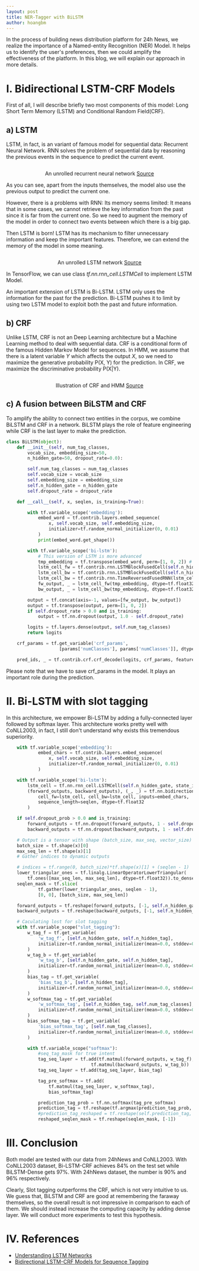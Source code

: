 ```yaml
---
layout: post
title: NER-Tagger with BiLSTM
author: hoangbm
---
```

In the process of building news distribution platform for 24h News, we realize the importance of a Named-entity Recognition (NER) Model. It helps us to identify the user's preferences, then we could amplify the effectiveness of the platform. In this blog, we will explain our approach in more details.  

# I. Bidirectional LSTM-CRF Models

First of all, I will describe briefly two most components of this model: Long Short Term Memory (LSTM) and Conditional Random Field(CRF).

## a) LSTM

LSTM, in fact, is an variant of famous model for sequential data: Recurrent Neural Network. RNN solves the problem of sequential data by reasoning the previous events in the sequence to predict the current event.

<p align="center">
 <img src="/_image/ner-lstm/RNN-unrolled.png" alt="" align="middle">
 <div align="center">An unrolled recurrent neural network <a href="https://colah.github.io/posts/2015-08-Understanding-LSTMs/img/RNN-unrolled.png">Source</a></div>
</p>  

As you can see, apart from the inputs themselves, the model also use the previous output to predict the current one.

However, there is a problems with RNN: Its memory seems limited: It means that in some cases, we cannot retrieve the key information from the past since it is far from the current one. So we need to augment the memory of the model in order to connect two events between which there is a big gap.

Then LSTM is born! LSTM has its mechanism to filter unnecessary information and keep the important features. Therefore, we can extend the memory of the model in some meaning.

<p align="center">
 <img src="/_image/ner-lstm/LSTM3-SimpleRNN.png" alt="" align="middle">
 <div align="center">An unrolled LSTM network <a href="https://colah.github.io/posts/2015-08-Understanding-LSTMs/img/LSTM3-SimpleRNN.png">Source</a></div>
</p>  

In TensorFlow, we can use class *tf.nn.rnn_cell.LSTMCell* to implement LSTM Model.

An important extension of LSTM is Bi-LSTM. LSTM only uses the information for the past for the prediction. Bi-LSTM pushes it to limit by using two LSTM model to exploit both the past and future information.

## b) CRF

Unlike LSTM, CRF is not an Deep Learning architecture but a Machine Learning method to deal with sequential data. CRF is a conditional form of the famous Hidden Markov Model for sequences.
In HMM, we assume that there is a latent variable *Y* which affects the output *X*, so we need to maximize the generative probability P(X, Y) for the prediction. In CRF, we maximize the discriminative probability P(X|Y).

<p align="center">
 <img src="/_image/ner-lstm/khcnl.png" alt="" align="middle">
 <div align="center"> Illustration of CRF and HMM <a href="https://www.research.ed.ac.uk/portal/files/10482724/crftut_fnt.pdf">Source</a></div>
</p>

## c) A fusion between BiLSTM and CRF

To amplify the ability to connect two entities in the corpus, we combine BiLSTM and CRF in a network. BiLSTM plays the role of feature engineering while CRF is the last layer to make the prediction.

```python
class BiLSTM(object):
    def __init__(self, num_tag_classes,
        vocab_size, embedding_size=50,
        n_hidden_gate=50, dropout_rate=0.0):

        self.num_tag_classes = num_tag_classes
        self.vocab_size = vocab_size
        self.embedding_size = embedding_size
        self.n_hidden_gate = n_hidden_gate
        self.dropout_rate = dropout_rate

    def __call__(self, x, seqlen, is_training=True):

        with tf.variable_scope('embedding'):
            embed_word = tf.contrib.layers.embed_sequence(
                x, self.vocab_size, self.embedding_size,
                initializer=tf.random_normal_initializer(0, 0.01)
            )
            print(embed_word.get_shape())

        with tf.variable_scope('bi-lstm'):
            # This version of LSTM is more advanced
            tmp_embedding = tf.transpose(embed_word, perm=[1, 0, 2]) # input for LSTMBlockFusedCell must be in shape [max_steps, batch_size, input_size]
            lstm_cell_fw = tf.contrib.rnn.LSTMBlockFusedCell(self.n_hidden_gate)
            lstm_cell_bw = tf.contrib.rnn.LSTMBlockFusedCell(self.n_hidden_gate) # Not sure if it is necessary
            lstm_cell_bw = tf.contrib.rnn.TimeReversedFusedRNN(lstm_cell_bw)
            fw_output, _ = lstm_cell_fw(tmp_embedding, dtype=tf.float32, sequence_length=seqlen)
            bw_output, _ = lstm_cell_bw(tmp_embedding, dtype=tf.float32, sequence_length=seqlen)

        output = tf.concat(axis=-1, values=[fw_output, bw_output])
        output = tf.transpose(output, perm=[1, 0, 2])
        if self.dropout_rate > 0.0 and is_training:
            output = tf.nn.dropout(output, 1.0 - self.dropout_rate)

        logits = tf.layers.dense(output, self.num_tag_classes)
        return logits
```

```python
    crf_params = tf.get_variable('crf_params',
                    [params['numClasses'], params['numClasses']], dtype=tf.float32)

    pred_ids, _ = tf.contrib.crf.crf_decode(logits, crf_params, features['seqlen'])
```

Please note that we have to save crf_params in the model. It plays an important role during the prediction.

# II. Bi-LSTM with slot tagging

In this architecture, we empower Bi-LSTM by adding a fully-connected layer followed by softmax layer. This architecture works pretty well with CoNLL2003, in fact, I still don't understand why exists this tremendous superiority.

```python
    with tf.variable_scope('embedding'):
            embed_chars = tf.contrib.layers.embed_sequence(
                x, self.vocab_size, self.embedding_size,
                initializer=tf.random_normal_initializer(0, 0.01)
            )

    with tf.variable_scope('bi-lstm'):
        lstm_cell = tf.nn.rnn_cell.LSTMCell(self.n_hidden_gate, state_is_tuple=True)
        (forward_outputs, backward_outputs), (_, _) = tf.nn.bidirectional_dynamic_rnn(
            cell_fw=lstm_cell, cell_bw=lstm_cell, inputs=embed_chars,
            sequence_length=seqlen, dtype=tf.float32
        )

    if self.dropout_prob > 0.0 and is_training:
        forward_outputs = tf.nn.dropout(forward_outputs, 1 - self.dropout_prob)
        backward_outputs = tf.nn.dropout(backward_outputs, 1 - self.dropout_prob)

    # Output is a tensor with shape (batch_size, max_seq, vector_size)
    batch_size = tf.shape(x)[0]
    max_seq_len = tf.shape(x)[1]
    # Gather indices to dynamic outputs

    # indices = tf.range(0, batch_size)*tf.shape(x)[1] + (seqlen - 1)
    lower_triangular_ones = tf.linalg.LinearOperatorLowerTriangular(
        tf.ones([max_seq_len, max_seq_len], dtype=tf.float32)).to_dense()
    seqlen_mask = tf.slice(
            tf.gather(lower_triangular_ones, seqlen - 1),
            [0, 0], [batch_size, max_seq_len])

    forward_outputs = tf.reshape(forward_outputs, [-1, self.n_hidden_gate])
    backward_outputs = tf.reshape(backward_outputs, [-1, self.n_hidden_gate])

    # Caculating lost for slot tagging
    with tf.variable_scope("slot_tagging"):
        w_tag_f = tf.get_variable(
            'w_tag_f', [self.n_hidden_gate, self.n_hidden_tag],
            initializer=tf.random_normal_initializer(mean=0.0, stddev=0.01)
        )
        w_tag_b = tf.get_variable(
            'w_tag_b', [self.n_hidden_gate, self.n_hidden_tag],
            initializer=tf.random_normal_initializer(mean=0.0, stddev=0.01)
        )
        bias_tag = tf.get_variable(
            'bias_tag_b', [self.n_hidden_tag],
            initializer=tf.random_normal_initializer(mean=0.0, stddev=0.01)
        )
        w_softmax_tag = tf.get_variable(
            'w_softmax_tag', [self.n_hidden_tag, self.num_tag_classes],
            initializer=tf.random_normal_initializer(mean=0.0, stddev=0.01)
        )
        bias_softmax_tag = tf.get_variable(
            'bias_softmax_tag', [self.num_tag_classes],
            initializer=tf.random_normal_initializer(mean=0.0, stddev=0.01)
        )

        with tf.variable_scope("softmax"):
            #seq_tag_mask for true intent
            tag_seq_layer = tf.add(tf.matmul(forward_outputs, w_tag_f),
                                tf.matmul(backward_outputs, w_tag_b))
            tag_seq_layer = tf.add(tag_seq_layer, bias_tag)

            tag_pre_softmax = tf.add(
                tf.matmul(tag_seq_layer, w_softmax_tag),
                bias_softmax_tag)

            prediction_tag_prob = tf.nn.softmax(tag_pre_softmax)
            prediction_tag = tf.reshape(tf.argmax(prediction_tag_prob, axis=1), [batch_size,-1])
            #prediction_tag_reshaped = tf.reshape(self.prediction_tag, [-1, self.input_info['num_tag_classes']])
            reshaped_seqlen_mask = tf.reshape(seqlen_mask, [-1])
```

# III. Conclusion

Both model are tested with our data from 24hNews and CoNLL2003. With CoNLL2003 dataset, Bi-LSTM-CRF achieves 84% on the test set while BiLSTM-Dense gets 97%.
With 24hNews dataset, the number is 90% and 96% respectively.

Clearly, Slot tagging outperforms the CRF, which is not very intuitive to us. We guess that, BiLSTM and CRF are good at remembering the faraway themselves, so the overall result is not impressive in comparison to each of them. We should instead increase the computing capacity by adding dense layer. We will conduct more experiments to test this hypothesis.

# IV. References

- [Understanding LSTM Networks](https://colah.github.io/posts/2015-08-Understanding-LSTMs/)
- [Bidirectional LSTM-CRF Models for Sequence Tagging](https://arxiv.org/pdf/1508.01991.pdf)
